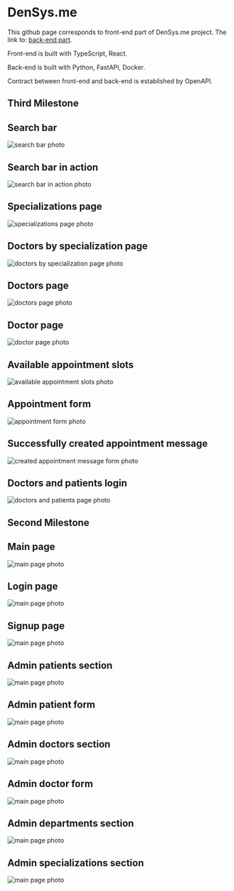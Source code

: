 # DenSys.me

This github page corresponds to front-end part of DenSys.me project.
The link to: [back-end part](https://gitlab.com/DaniilOr/sweauth).

Front-end is built with TypeScript, React.

Back-end is built with Python, FastAPI, Docker.

Contract between front-end and back-end is established by OpenAPI.

## Third Milestone

## Search bar

![search bar photo](/app_pictures/search-modal.png)

## Search bar in action

![search bar in action photo](/app_pictures/search-modal-in-action.png)

## Specializations page

![specializations page photo](/app_pictures/specializations-page.png)

## Doctors by specialization page

![doctors by specialization page photo](/app_pictures/doctors-by-specialization.png)

## Doctors page

![doctors page photo](/app_pictures/doctors-page.png)

## Doctor page

![doctor page photo](/app_pictures/doctor-page.png)

## Available appointment slots

![available appointment slots photo](/app_pictures/appointment-slots.png)

## Appointment form

![appointment form photo](/app_pictures/appointment-form.png)

## Successfully created appointment message

![created appointment message form photo](/app_pictures/created-appointment-message.png)

## Doctors and patients login

![doctors and patients page photo](/app_pictures/doctor-patient-login.png)

## Second Milestone

## Main page

![main page photo](/app_pictures/main-page.png)

## Login page

![main page photo](/app_pictures/login-page.png)

## Signup page

![main page photo](/app_pictures/signup-page.png)

## Admin patients section

![main page photo](/app_pictures/admin-patients-section.png)

## Admin patient form

![main page photo](/app_pictures/admin-patient-form.png)

## Admin doctors section

![main page photo](/app_pictures/admin-doctors-section.png)

## Admin doctor form

![main page photo](/app_pictures/admin-doctor-form.png)

## Admin departments section

![main page photo](/app_pictures/admin-departments-section.png)

## Admin specializations section

![main page photo](/app_pictures/admin-specializations-section.png)
